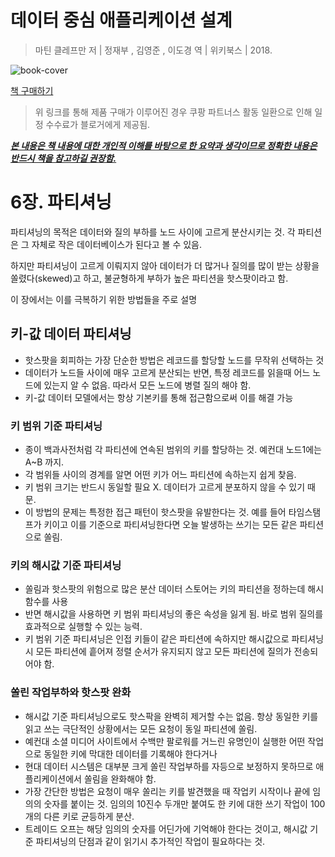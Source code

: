 # 데이터 중심 애플리케이션 설계

> 마틴 클레프만 저 | 정재부 , 김영준 , 이도경 역 | 위키북스 | 2018.


![book-cover](https://user-images.githubusercontent.com/13076271/88173485-9b6f2a00-cc5d-11ea-8284-72ffb0f33174.jpg)

[책 구매하기](https://coupa.ng/bGCnLK)

>  위 링크를 통해 제품 구매가 이루어진 경우 쿠팡 파트너스 활동 일환으로 인해 일정 수수료가 블로거에게 제공됨.



***<u>본 내용은 책 내용에 대한 개인적 이해를 바탕으로 한 요약과 생각이므로 정확한 내용은 반드시 책을 참고하길 권장함.</u>***




# 6장. 파티셔닝

파티셔닝의 목적은 데이터와 질의 부하를 노드 사이에 고르게 분산시키는 것. 각 파티션은 그 자체로 작은 데이터베이스가 된다고 볼 수 있음.

하지만 파티셔닝이 고르게 이뤄지지 않아 데이터가 더 많거나 질의를 많이 받는 상황을 쏠렸다(skewed)고 하고, 불균형하게 부하가 높은 파티션을 핫스팟이라고 함.

이 장에서는 이를 극복하기 위한 방법들을 주로 설명

## 키-값 데이터 파티셔닝

- 핫스팟을 회피하는 가장 단순한 방법은 레코드를 할당할 노드를 무작위 선택하는 것
- 데이터가 노드들 사이에 매우 고르게 분산되는 반면, 특정 레코드를 읽을때 어느 노드에 있는지 알 수 없음. 따라서 모든 노드에 병렬 질의 해야 함.
- 키-값 데이터 모델에서는 항상 기본키를 통해 접근함으로써 이를 해결 가능

### 키 범위 기준 파티셔닝

- 종이 백과사전처럼 각 파티션에 연속된 범위의 키를 할당하는 것. 예컨대 노드1에는 A~B 까지.
- 각 범위들 사이의 경계를 알면 어떤 키가 어느 파티션에 속하는지 쉽게 찾음.
- 키 범위 크기는 반드시 동일할 필요 X. 데이터가 고르게 분포하지 않을 수 있기 때문.
- 이 방법의 문제는 특정한 접근 패턴이 핫스팟을 유발한다는 것. 예를 들어 타임스탬프가 키이고 이를 기준으로 파티셔닝한다면 오늘 발생하는 쓰기는 모든 같은 파티션으로 쏠림.

### 키의 해시값 기준 파티셔닝

- 쏠림과 핫스팟의 위험으로 많은 분산 데이터 스토어는 키의 파티션을 정하는데 해시 함수를 사용
- 반면 해시값을 사용하면 키 범위 파티셔닝의 좋은 속성을 잃게 됨. 바로 범위 질의를 효과적으로 실행할 수 있는 능력.
- 키 범위 기준 파티셔닝은 인접 키들이 같은 파티션에 속하지만 해시값으로 파티셔닝시 모든 파티션에 흩어져 정렬 순서가 유지되지 않고 모든 파티션에 질의가 전송되어야 함.

### 쏠린 작업부하와 핫스팟 완화

- 해시값 기준 파티셔닝으로도 핫스팍을 완벽히 제거할 수는 없음. 항상 동일한 키를 읽고 쓰는 극단적인 상황에서는 모든 요청이 동일 파티션에 쏠림.
- 예컨대 소셜 미디어 사이트에서 수백만 팔로워를 거느린 유명인이 실행한 어떤 작업으로 동일한 키에 막대한 데이터를 기록해야 한다거나
- 현대 데이터 시스템은 대부분 크게 쏠린 작업부하를 자등으로 보정하지 못하므로 애플리케이션에서 쏠림을 완화해야 함.
- 가장 간단한 방법은 요청이 매우 쏠리는 키를 발견했을 때 작업키 시작이나 끝에 임의의 숫자를 붙이는 것. 임의의 10진수 두개만 붙여도 한 키에 대한 쓰기 작업이 100개의 다른 키로 균등하게 분산.
- 트레이드 오프는 해당 임의의 숫자를 어딘가에 기억해야 한다는 것이고, 해시값 기준 파티셔닝의 단점과 같이 읽기시 추가적인 작업이 필요하다는 것.

